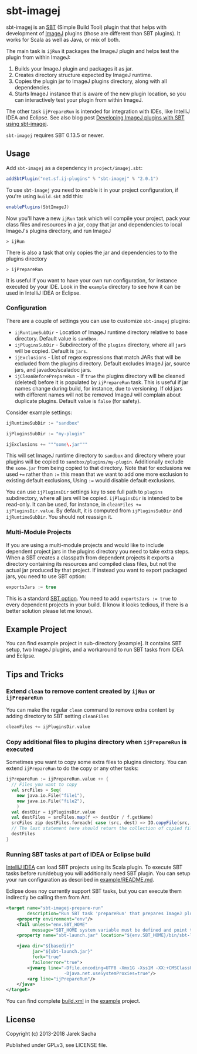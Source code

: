 sbt-imagej
==========

sbt-imagej is an [SBT](http://www.scala-sbt.org/) (Simple Build Tool) plugin that that helps with development of
[ImageJ](http://rsbweb.nih.gov/ij/) plugins (those are different than SBT plugins).
It works for Scala as well as Java, or mix of both.

The main task is `ijRun` it packages the ImageJ plugin and helps test the plugin from within ImageJ:

1. Builds your ImageJ plugin and packages it as jar.
2. Creates directory structure expected by ImageJ runtime.
3. Copies the plugin jar to ImageJ plugins directory, along with all dependencies.
4. Starts ImageJ instance that is aware of the new plugin location,
   so you can interactively test your plugin from within ImageJ.

The other task `ijPrepareRun` is intended for integration with IDEs, like IntelliJ IDEA and Eclipse.
See also blog post [Developing ImageJ plugins with SBT using sbt-imagej](https://codingonthestaircase.wordpress.com/2014/11/23/developing-imagej-plugins-with-sbt-using-sbt-imagej/).

`sbt-imagej` requires SBT 0.13.5 or newer.

Usage
-----

Add `sbt-imagej` as a dependency in `project/imagej.sbt`:

```scala
addSbtPlugin("net.sf.ij-plugins" % "sbt-imagej" % "2.0.1")
```

To use `sbt-imagej` you need to enable it in your project configuration,
if you're using `build.sbt` add this:

```scala
enablePlugins(SbtImageJ)
```

Now you'll have a new `ijRun` task which will compile your project,
pack your class files and resources in a jar, copy that jar and dependencies to local
ImageJ's plugins directory, and run ImageJ

    > ijRun

There is also a task that only copies the jar and dependencies to to the plugins directory

    > ijPrepareRun

It is useful if you want to have your own run configuration, for instance executed by your IDE.
Look in the `example` directory to see how it can be used in IntelliJ IDEA or Eclipse.

### Configuration

There are a couple of settings you can use to customize `sbt-imagej` plugins:

* `ijRuntimeSubDir` - Location of ImageJ runtime directory relative to base directory.
  Default value is `sandbox`.
* `ijPluginsSubDir` - Subdirectory of the `plugins` directory, where all `jar`s will be copied.
  Default is `jars`.
* `ijExclusions` - List of regex expressions that match JARs that will be excluded from the plugins directory.
  Default excludes ImageJ jar, source jars, and javadoc/scaladoc jars.
* `ijCleanBeforePrepareRun` -  If `true` the plugins directory will be cleaned (deleted) before it
  is populated by `ijPrepareRun` task. This is useful if jar names change during build,
  for instance, due to versioning. If old jars with different names will not be removed ImageJ will
  complain about duplicate plugins. Default value is `false` (for safety).

Consider example settings:

```scala
ijRuntimeSubDir := "sandbox"

ijPluginsSubDir := "my-plugin"

ijExclusions += """some\.jar"""
```

This will set ImageJ runtime directory to `sandbox` and directory where your plugins will be
copied to `sandbox/plugins/my-plugin`. Additionally exclude the `some.jar` from being
copied to that directory. Note that for exclusions we used `+=` rather than `:=` this mean that
we want to add one more exclusion to existing default exclusions, Using `:=` would disable default
exclusions.

You can use `ijPluginsDir` settings key to see full path to `plugins` subdirectory,
where all jars will be copied. `ijPluginsDir` is intended to be read-only. It can be used,
for instance, in `cleanFiles += ijPluginsDir.value`. By default, it is computed from
`ijPluginsSubDir` and `ijRuntimeSubDir`. You should not reassign it.

### Multi-Module Projects

If you are using a multi-module projects and would like to include dependent project jars in the plugins directory
you need to take extra steps. When a SBT creates a classpath from dependent projects it exports a directory containing its
resources and compiled class files, but not the actual jar produced by that project.
If instead you want to export packaged jars, you need to use SBT option:

```scala
exportsJars := true
```

This is a standard [SBT option](http://www.scala-sbt.org/0.13.0/docs/Howto/package.html).
You need to add `exportsJars := true` to every dependent projects in your build.
(I know it looks tedious, if there is a better solution please let me know).


Example Project
---------------

You can find example project in sub-directory [example].
It contains SBT setup, two ImageJ plugins, and a workaround to run SBT tasks from IDEA and Eclipse.


Tips and Tricks
---------------

### Extend `clean` to remove content created by `ijRun` or `ijPrepareRun`

You can make the regular `clean` command to remove extra content by adding directory to SBT setting `cleanFiles`

```scala
cleanFiles += ijPluginsDir.value
```

### Copy additional files to plugins directory when `ijPrepareRun` is executed

Sometimes you want to copy some extra files to plugins directory.
You can extend `ijPrepareRun` to do the copy or any other tasks:

```scala
ijPrepareRun := ijPrepareRun.value ++ {
  // Files you want to copy
  val srcFiles = Seq(
    new java.io.File("file1"),
    new java.io.File("file2"),
    )
  val destDir = ijPluginsDir.value
  val destFiles = srcFiles.map(f => destDir / f.getName)
  srcFiles zip destFiles.foreach{ case (src, dest) => IO.copyFile(src, dest) }
  // The last statement here should return the collection of copied files
  destFiles
}
```

### Running SBT tasks at part of IDEA or Eclipse build ###

[IntelliJ IDEA](https://www.jetbrains.com/idea/) can load SBT projects using its Scala plugin.
To execute SBT tasks before run/debug you will additionally need SBT plugin.
You can setup your run configuration as described in [example/README.md](example).

Eclipse does noy currently support SBT tasks, but you can execute them indirectly be calling them from Ant.

```xml
<target name="sbt-imagej-prepare-run"
        description="Run SBT task 'prepareRun' that prepares ImageJ plugins directory">
    <property environment="env"/>
    <fail unless="env.SBT_HOME"
          message="SBT_HOME system variable must be defined and point to directory containing 'sbt-launch.jar'"/>
    <property name="sbt-launch.jar" location="${env.SBT_HOME}/bin/sbt-launch.jar"/>

    <java dir="${basedir}"
          jar="${sbt-launch.jar}"
          fork="true"
          failonerror="true">
        <jvmarg line="-Dfile.encoding=UTF8 -Xmx1G -Xss1M -XX:+CMSClassUnloadingEnabled -XX:MaxPermSize=256m
                      -Djava.net.useSystemProxies=true"/>
        <arg line="ijPrepareRun"/>
    </java>
</target>
```

You can find complete [build.xml](example/build.xml) in the [example](example) project.


License
-------

Copyright (c) 2013-2018 Jarek Sacha

Published under GPLv3, see LICENSE file.
